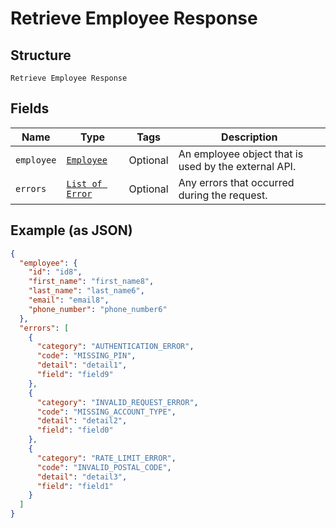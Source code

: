 
# Retrieve Employee Response

## Structure

`Retrieve Employee Response`

## Fields

| Name | Type | Tags | Description |
|  --- | --- | --- | --- |
| `employee` | [`Employee`](../../doc/models/employee.md) | Optional | An employee object that is used by the external API. |
| `errors` | [`List of Error`](../../doc/models/error.md) | Optional | Any errors that occurred during the request. |

## Example (as JSON)

```json
{
  "employee": {
    "id": "id8",
    "first_name": "first_name8",
    "last_name": "last_name6",
    "email": "email8",
    "phone_number": "phone_number6"
  },
  "errors": [
    {
      "category": "AUTHENTICATION_ERROR",
      "code": "MISSING_PIN",
      "detail": "detail1",
      "field": "field9"
    },
    {
      "category": "INVALID_REQUEST_ERROR",
      "code": "MISSING_ACCOUNT_TYPE",
      "detail": "detail2",
      "field": "field0"
    },
    {
      "category": "RATE_LIMIT_ERROR",
      "code": "INVALID_POSTAL_CODE",
      "detail": "detail3",
      "field": "field1"
    }
  ]
}
```


